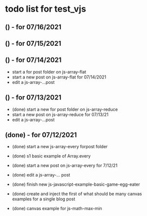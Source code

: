# todo list for test_vjs

## () - for 07/16/2021

## () - for 07/15/2021

## () - for 07/14/2021
* start a for post folder on js-array-flat
* start a new post on js-array-flat for 07/14/2021
* edit a js-array-...post

## () - for 07/13/2021
* (done) start a new for post folder on js-array-reduce
* start a new post on js-array-reduce for 07/13/21
* edit a js-array-...post


## (done) - for 07/12/2021
* (done) start a new js-array-every forpost folder
* (done) s1 basic example of Array.every
* (done) start a new post on js-array-every for 7/12/21
* (done) edit a js-array-... post



* (done) finish new js-javascript-example-basic-game-egg-eater
* (done) create and inject the first of what should be many canvas examples for a single blog post
* (done) canvas example for js-math-max-min
